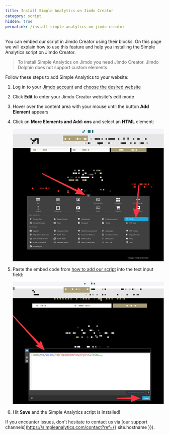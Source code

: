 ```yaml
---
title: Install Simple Analytics on Jimdo Creator
category: script
hidden: true
permalink: /install-simple-analytics-on-jimdo-creator
---
```


You can embed our script in Jimdo Creator using their blocks. On this page we will explain how to use this feature and help you installing the Simple Analytics script on Jimdo Creator.

> To install Simple Analytics on Jimdo you need Jimdo Creator. Jimdo Dolphin does not support custom elements.

Follow these steps to add Simple Analytics to your website:

1. Log in to your [Jimdo account](https://help.jimdo.com/hc/en-us/articles/115005536243) and [choose the desired website](https://help.jimdo.com/hc/en-us/articles/360018268112)
1. Click **Edit** to enter your Jimdo Creator website's edit mode
1. Hover over the content area with your mouse until the button **Add Element** appears
1. Click on **More Elements and Add-ons** and select an **HTML** element:

   ![](/images/jimdo-add-element.png)

1. Paste the embed code from [how to add our script](/script) into the text input field:

   ![](/images/jimdo-add-html.png)

1. Hit **Save** and the Simple Analytics script is installed!

If you encounter issues, don't hesitate to contact us via [our support channels](https://simpleanalytics.com/contact?ref={{ site.hostname }}).
